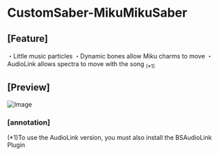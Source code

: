 # CustomSaber-MikuMikuSaber
## [Feature]
・Little music particles
・Dynamic bones allow Miku charms to move
・AudioLink allows spectra to move with the song <sub>(*1) </sub>
## [Preview]
![Image](https://github.com/user-attachments/assets/e33881af-74da-4830-8ce3-22561f7e6729)

### [annotation]
(*1)To use the AudioLink version, you must also install the BSAudioLink Plugin

